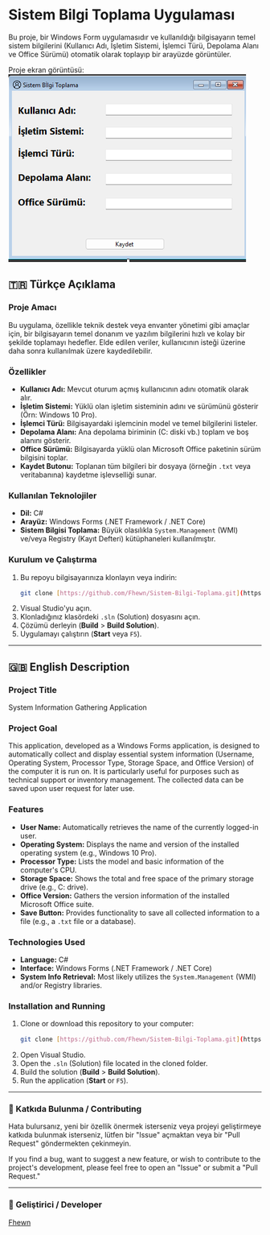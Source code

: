 # Sistem Bilgi Toplama Uygulaması

Bu proje, bir Windows Form uygulamasıdır ve kullanıldığı bilgisayarın temel sistem bilgilerini (Kullanıcı Adı, İşletim Sistemi, İşlemci Türü, Depolama Alanı ve Office Sürümü) otomatik olarak toplayıp bir arayüzde görüntüler.

Proje ekran görüntüsü:
![Sistem Bilgi Toplama Uygulaması Arayüzü](SistemBilgiToplamaGorsel.png)

## 🇹🇷 Türkçe Açıklama

### Proje Amacı
Bu uygulama, özellikle teknik destek veya envanter yönetimi gibi amaçlar için, bir bilgisayarın temel donanım ve yazılım bilgilerini hızlı ve kolay bir şekilde toplamayı hedefler. Elde edilen veriler, kullanıcının isteği üzerine daha sonra kullanılmak üzere kaydedilebilir.

### Özellikler

* **Kullanıcı Adı:** Mevcut oturum açmış kullanıcının adını otomatik olarak alır.
* **İşletim Sistemi:** Yüklü olan işletim sisteminin adını ve sürümünü gösterir (Örn: Windows 10 Pro).
* **İşlemci Türü:** Bilgisayardaki işlemcinin model ve temel bilgilerini listeler.
* **Depolama Alanı:** Ana depolama biriminin (C: diski vb.) toplam ve boş alanını gösterir.
* **Office Sürümü:** Bilgisayarda yüklü olan Microsoft Office paketinin sürüm bilgisini toplar.
* **Kaydet Butonu:** Toplanan tüm bilgileri bir dosyaya (örneğin `.txt` veya veritabanına) kaydetme işlevselliği sunar.

### Kullanılan Teknolojiler
* **Dil:** C#
* **Arayüz:** Windows Forms (.NET Framework / .NET Core)
* **Sistem Bilgisi Toplama:** Büyük olasılıkla `System.Management` (WMI) ve/veya Registry (Kayıt Defteri) kütüphaneleri kullanılmıştır.

### Kurulum ve Çalıştırma
1.  Bu repoyu bilgisayarınıza klonlayın veya indirin:
    ```bash
    git clone [https://github.com/Fhewn/Sistem-Bilgi-Toplama.git](https://github.com/Fhewn/Sistem-Bilgi-Toplama.git)
    ```
2.  Visual Studio'yu açın.
3.  Klonladığınız klasördeki `.sln` (Solution) dosyasını açın.
4.  Çözümü derleyin (**Build** > **Build Solution**).
5.  Uygulamayı çalıştırın (**Start** veya `F5`).

---

## 🇬🇧 English Description

### Project Title
System Information Gathering Application

### Project Goal
This application, developed as a Windows Forms application, is designed to automatically collect and display essential system information (Username, Operating System, Processor Type, Storage Space, and Office Version) of the computer it is run on. It is particularly useful for purposes such as technical support or inventory management. The collected data can be saved upon user request for later use.

### Features

* **User Name:** Automatically retrieves the name of the currently logged-in user.
* **Operating System:** Displays the name and version of the installed operating system (e.g., Windows 10 Pro).
* **Processor Type:** Lists the model and basic information of the computer's CPU.
* **Storage Space:** Shows the total and free space of the primary storage drive (e.g., C: drive).
* **Office Version:** Gathers the version information of the installed Microsoft Office suite.
* **Save Button:** Provides functionality to save all collected information to a file (e.g., a `.txt` file or a database).

### Technologies Used
* **Language:** C#
* **Interface:** Windows Forms (.NET Framework / .NET Core)
* **System Info Retrieval:** Most likely utilizes the `System.Management` (WMI) and/or Registry libraries.

### Installation and Running
1.  Clone or download this repository to your computer:
    ```bash
    git clone [https://github.com/Fhewn/Sistem-Bilgi-Toplama.git](https://github.com/Fhewn/Sistem-Bilgi-Toplama.git)
    ```
2.  Open Visual Studio.
3.  Open the `.sln` (Solution) file located in the cloned folder.
4.  Build the solution (**Build** > **Build Solution**).
5.  Run the application (**Start** or `F5`).

***

### 🤝 Katkıda Bulunma / Contributing
Hata bulursanız, yeni bir özellik önermek isterseniz veya projeyi geliştirmeye katkıda bulunmak isterseniz, lütfen bir "Issue" açmaktan veya bir "Pull Request" göndermekten çekinmeyin.

If you find a bug, want to suggest a new feature, or wish to contribute to the project's development, please feel free to open an "Issue" or submit a "Pull Request."

***

### 👤 Geliştirici / Developer
[Fhewn](https://github.com/Fhewn)
